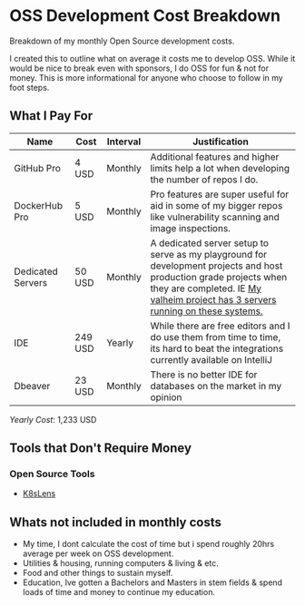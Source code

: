 # OSS Development Cost Breakdown

Breakdown of my monthly Open Source development costs. 

I created this to outline what on average it costs me to develop OSS. While it would be nice to break even with sponsors, I do OSS for fun & not for money. This is more informational for anyone who choose to follow in my foot steps. 

## What I Pay For

|Name|Cost|Interval|Justification|
|----|----|--------|-------------|
|GitHub Pro| 4 USD | Monthly | Additional features and higher limits help a lot when developing the number of repos I do.|
|DockerHub Pro|5 USD | Monthly | Pro features are super useful for aid in some of my bigger repos like vulnerability scanning and image inspections.|
|Dedicated Servers|50 USD| Monthly | A dedicated server setup to serve as my playground for development projects and host production grade projects when they are completed. IE [My valheim project has 3 servers running on these systems.](https://github.com/mborund18/valheim-docker)|
| IDE | 249 USD | Yearly | While there are free editors and I do use them from time to time, its hard to beat the integrations currently available on IntelliJ |
| Dbeaver | 23 USD | Monthly | There is no better IDE for databases on the market in my opinion | 


*Yearly Cost*: 1,233 USD

## Tools that Don't Require Money

### Open Source Tools

- [K8sLens](https://github.com/lensapp/lens)


## Whats not included in monthly costs

- My time, I dont calculate the cost of time but i spend roughly 20hrs average per week on OSS development. 
- Utilities & housing, running computers & living & etc. 
- Food and other things to sustain myself. 
- Education, Ive gotten a Bachelors and Masters in stem fields & spend loads of time and money to continue my education. 


